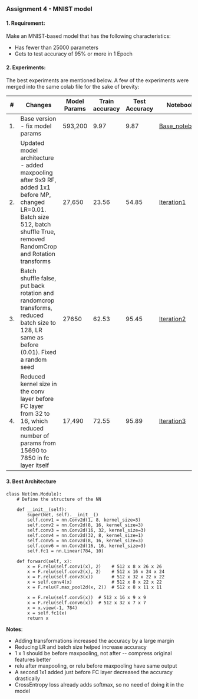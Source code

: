 ### Assignment 4 - MNIST model

#### 1. Requirement: 
Make an MNIST-based model that has the following characteristics:
 - Has fewer than 25000 parameters
 - Gets to test accuracy of 95% or more in 1 Epoch



#### 2. Experiments:

The best experiments are mentioned below. A few of the experiments were merged into the same colab file for the sake of brevity:   

|#  | Changes	                                                | Model Params	|  Train accuracy |	Test Accuracy |	Notebook | 
|--| ------------------------------------------------------- | -------- | --------- | --------- | ---------- |
|1. | Base version - fix model params                         | 593,200	|  9.97 |	9.87 | [Base_notebook](https://github.com/smitasasindran/era4/blob/master/Session4/ERA4_Session_4_Base_notebook.ipynb)	  | 
|2. | Updated model architecture - added maxpooling after 9x9 RF, added 1x1 before MP, changed LR=0.01. Batch size 512, batch shuffle True, removed RandomCrop and Rotation transforms  | 27,650 | 23.56 |	54.85 | [Iteration1](https://github.com/smitasasindran/era4/blob/master/Session4/ERA4_Session_4_Iteration1.ipynb)  |
|3. | Batch shuffle false, put back rotation and randomcrop transforms, reduced batch size to 128, LR same as before (0.01). Fixed a random seed | 27650 |	62.53 |	95.45 | [Iteration2](https://github.com/smitasasindran/era4/blob/master/Session4/ERA4_Session_4_Iteration2.ipynb) |
|4. | Reduced kernel size in the conv layer before FC layer from 32 to 16, which reduced number of params from 15690 to 7850 in fc layer itself | 17,490 |	72.55 |	95.89 | [Iteration3](https://github.com/smitasasindran/era4/blob/master/Session4/ERA4_Session_4_Iteration3.ipynb) |


#### 3. Best Architecture

```
class Net(nn.Module):
    # Define the structure of the NN

    def __init__(self):
        super(Net, self).__init__()
        self.conv1 = nn.Conv2d(1, 8, kernel_size=3)
        self.conv2 = nn.Conv2d(8, 16, kernel_size=3)
        self.conv3 = nn.Conv2d(16, 32, kernel_size=3)
        self.conv4 = nn.Conv2d(32, 8, kernel_size=1)
        self.conv5 = nn.Conv2d(8, 16, kernel_size=3)
        self.conv6 = nn.Conv2d(16, 16, kernel_size=3)
        self.fc1 = nn.Linear(784, 10)

    def forward(self, x):
        x = F.relu(self.conv1(x), 2)    # 512 x 8 x 26 x 26
        x = F.relu(self.conv2(x), 2)    # 512 x 16 x 24 x 24
        x = F.relu(self.conv3(x))       # 512 x 32 x 22 x 22
        x = self.conv4(x)               # 512 x 8 x 22 x 22
        x = F.relu(F.max_pool2d(x, 2))  # 512 x 8 x 11 x 11

        x = F.relu(self.conv5(x))  # 512 x 16 x 9 x 9
        x = F.relu(self.conv6(x))  # 512 x 32 x 7 x 7
        x = x.view(-1, 784)
        x = self.fc1(x)
        return x
```


**Notes**:
  - Adding transformations increased the accuracy by a large margin
  - Reducing LR and batch size helped increase accuracy
  - 1 x 1 should be before maxpooling, not after -- compress original features better
  - relu after maxpooling, or relu before maxpooling have same output
  - A second 1x1 added just before FC layer decreased the accuracy drastically
  - CrossEntropy loss already adds softmax, so no need of doing it in the model
